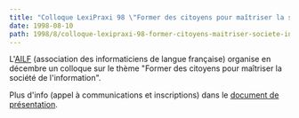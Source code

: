 ```yaml
---
title: "Colloque LexiPraxi 98 \"Former des citoyens pour maîtriser la société de l'information\""
date: 1998-08-10
path: 1998/8/colloque-lexipraxi-98-former-citoyens-maitriser-societe-information
---
```


<P>
L'<A HREF="http://www.francophonie.net/ailf">AILF</A> (association des
informaticiens de langue française) organise en décembre un colloque
sur le thème "Former des citoyens pour maîtriser la société de
l'information".
</P>

<P>
Plus d'info (appel à communications et inscriptions) dans le
<A HREF="http://www.chez.com/ailf/projet/lexiprax.htm">document
de présentation</A>.
</P>



